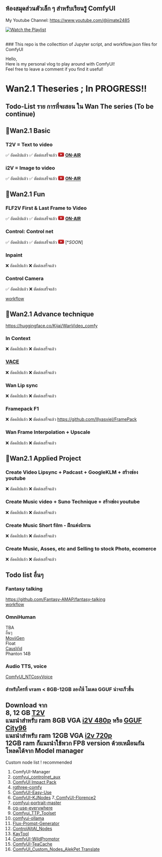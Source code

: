 ## ห้องสมุดส่วนตัวเล็ก ๆ สำหรับเรียนรู้ ComfyUI 
My Youtube Channel: https://www.youtube.com/@iimate2485
<br>

[![Watch the Playlist](https://img.youtube.com/vi/KvZRuwcZ3Is/0.jpg)](https://www.youtube.com/playlist?list=PLSPWSpkmItyKRoaAHRMbXVf70yb_2utLi)

<br>
### This repo is the collecttion of Jupyter script, and workflow.json files for ComfyUI<br>

Hello,<br>
Here is my personal vlog to play around with ComfyUI! <br>
Feel free to leave a comment if you find it useful!<br>


# Wan2.1 Theseries ; In PROGRESS!!

## Todo-List ราย การที่จะสอน ใน Wan The series (To be continue)

## 🎯Wan2.1 Basic
### T2V = Text to video
✅ อัดคลิปแล้ว  ✅ ตัดต่อเสร็จแล้ว  <img src="https://github.com/gordon123/lean2ComfyUI/blob/main/image/img/Youtube-logo%20(1).png?raw=true" alt="YouTube Logo" width="20"/> [**ON-AIR**](https://www.youtube.com/playlist?list=PLSPWSpkmItyLFCZBAXi4YSLHC9xBx5h6t)


### i2V = Image to video
✅ อัดคลิปแล้ว  ✅ ตัดต่อเสร็จแล้ว <img src="https://github.com/gordon123/lean2ComfyUI/blob/main/image/img/Youtube-logo%20(1).png?raw=true" alt="YouTube Logo" width="20"/> [**ON-AIR**](https://www.youtube.com/playlist?list=PLSPWSpkmItyLFCZBAXi4YSLHC9xBx5h6t)

## 🎯Wan2.1 Fun
### FLF2V First & Last Frame to Video
✅ อัดคลิปแล้ว  ✅ ตัดต่อเสร็จแล้ว <img src="https://github.com/gordon123/lean2ComfyUI/blob/main/image/img/Youtube-logo%20(1).png?raw=true" alt="YouTube Logo" width="20"/> [**ON-AIR**](https://www.youtube.com/playlist?list=PLSPWSpkmItyLFCZBAXi4YSLHC9xBx5h6t)
### Control: Control net
✅ อัดคลิปแล้ว  ✅ ตัดต่อเสร็จแล้ว <img src="https://github.com/gordon123/lean2ComfyUI/blob/main/image/img/Youtube-logo%20(1).png?raw=true" alt="YouTube Logo" width="20"/> [**SOON*]
### Inpaint 
❌ อัดคลิปแล้ว  ❌ ตัดต่อเสร็จแล้ว

### Control Camera
✅ อัดคลิปแล้ว  ❌ ตัดต่อเสร็จแล้ว  <br>

[workflow](https://github.com/amao2001/ganloss-latent-space/blob/main/workflow/2025-05-05%20wanvideo_Fun_control_camera.json)

## 🎯Wan2.1 Advance technique
https://huggingface.co/Kijai/WanVideo_comfy
### In Context 
❌ อัดคลิปแล้ว  ❌ ตัดต่อเสร็จแล้ว
### [VACE](https://github.com/ali-vilab/VACE)
❌ อัดคลิปแล้ว  ❌ ตัดต่อเสร็จแล้ว
### Wan Lip sync
❌ อัดคลิปแล้ว  ❌ ตัดต่อเสร็จแล้ว
### Framepack F1
❌ อัดคลิปแล้ว  ❌ ตัดต่อเสร็จแล้ว
https://github.com/lllyasviel/FramePack
### Wan Frame Interpolation + Upscale
❌ อัดคลิปแล้ว  ❌ ตัดต่อเสร็จแล้ว



## 🎯Wan2.1 Applied Project
### Create Video Lipsync + Padcast + GoogleKLM + สร้างช่อง youtube
❌ อัดคลิปแล้ว  ❌ ตัดต่อเสร็จแล้ว
### Create Music video + Suno Technique + สร้างช่อง youtube
❌ อัดคลิปแล้ว  ❌ ตัดต่อเสร็จแล้ว
### Create Music Short film - ฝึกแต่งนิทาน
❌ อัดคลิปแล้ว  ❌ ตัดต่อเสร็จแล้ว
### Create Music, Asses, etc and Selling to stock Photo, ecomerce
❌ อัดคลิปแล้ว  ❌ ตัดต่อเสร็จแล้ว

## Todo list อื่นๆ
### Fantasy talking
https://github.com/Fantasy-AMAP/fantasy-talking <br>
[workflow](https://github.com/amao2001/ganloss-latent-space/blob/main/workflow/2025-05-03%20FantasyTalking.json)
<br>


### OmniHuman
TBA <br>
อื่นๆ <br>
[MoviiGen](https://github.com/ZulutionAI/MoviiGen1.1) <br>
Float <br>
[CausVid](https://huggingface.co/lightx2v/Wan2.1-T2V-14B-CausVid) <br>
Phanton 14B <br>

### Audio TTS, voice
[ComfyUI_NTCosyVoice](https://github.com/muxueChen/ComfyUI_NTCosyVoice/tree/main)

### สำหรับใครที่ vram < 8GB-12GB ลองใช้ โมเดล GGUF น่าจะเร็วขึ้น

Download จาก  <br>
8, 12 GB [T2V](https://huggingface.co/city96/Wan2.1-T2V-14B-gguf/tree/main)    <br>
แนะนำสำหรับ ram 8GB VGA [i2V 480p](https://huggingface.co/city96/Wan2.1-I2V-14B-480P-gguf/tree/main) หรือ [GGUF City96](https://huggingface.co/collections/city96/gguf-image-model-quants-67199ef97bf1d9ca49033234)   <br>
แนะนำสำหรับ ram 12GB VGA [i2v 720p](https://huggingface.co/city96/Wan2.1-I2V-14B-720P-gguf/tree/main)  <br>
12GB ram ก็แนะนำใช้พวก FP8 version ด้วยเหมือนกัน โหลดได้จาก Model manager
---


Custom node list ! recommended 
1. ComfyUI-Manager
2. [comfyui_controlnet_aux](https://github.com/Fannovel16/comfyui_controlnet_aux)
3. [ComfyUI Impact Pack](https://github.com/ltdrdata/ComfyUI-Impact-Pack)
4. [rgthree-comfy](https://github.com/rgthree/rgthree-comfy)
5. [ComfyUI-Easy-Use](https://github.com/yolain/ComfyUI-Easy-Use)
6. [ComfyUI-KJNodes](https://github.com/kijai/ComfyUI-KJNodes)
7.[ ComfyUI-Florence2](https://github.com/kijai/ComfyUI-Florence2)
8. [comfyui-portrait-master](https://github.com/florestefano1975/comfyui-portrait-master)
9.  [cg-use-everywhere](https://github.com/chrisgoringe/cg-use-everywhere)
10. [Comfyui_TTP_Toolset](https://github.com/TTPlanetPig/Comfyui_TTP_Toolset)
11. [comfyui-ollama](https://github.com/stavsap/comfyui-ollama)
12. [Flux-Prompt-Generator](https://github.com/fairy-root/Flux-Prompt-Generator)
13. [ControlAltAI_Nodes](https://github.com/gseth/ControlAltAI-Nodes)
14. [KayTool](https://github.com/kk8bit/kaytool)
15. [ComfyUI-WildPromptor](https://github.com/1038lab/ComfyUI-WildPromptor)
16. [ComfyUI-TeaCache](https://github.com/welltop-cn/ComfyUI-TeaCache) 
17. [ComfyUI_Custom_Nodes_AlekPet Translate](https://github.com/AlekPet/ComfyUI_Custom_Nodes_AlekPet)
